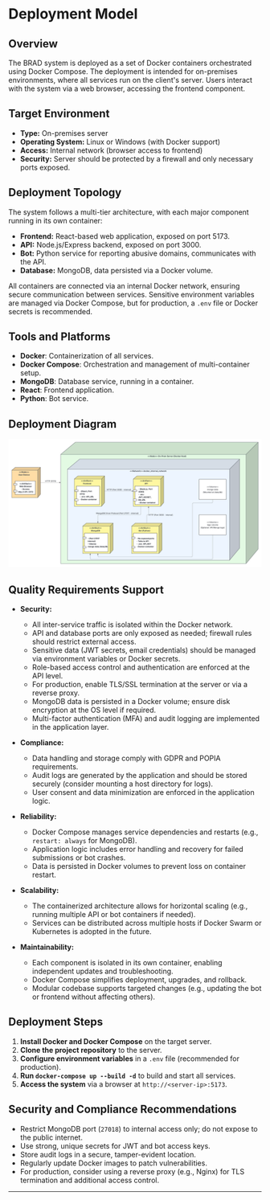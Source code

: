 # Deployment Model

## Overview

The BRAD system is deployed as a set of Docker containers orchestrated using Docker Compose. The deployment is intended for on-premises environments, where all services run on the client's server. Users interact with the system via a web browser, accessing the frontend component.

## Target Environment

- **Type:** On-premises server
- **Operating System:** Linux or Windows (with Docker support)
- **Access:** Internal network (browser access to frontend)
- **Security:** Server should be protected by a firewall and only necessary ports exposed.

## Deployment Topology

The system follows a multi-tier architecture, with each major component running in its own container:

- **Frontend:** React-based web application, exposed on port 5173.
- **API:** Node.js/Express backend, exposed on port 3000.
- **Bot:** Python service for reporting abusive domains, communicates with the API.
- **Database:** MongoDB, data persisted via a Docker volume.

All containers are connected via an internal Docker network, ensuring secure communication between services. Sensitive environment variables are managed via Docker Compose, but for production, a `.env` file or Docker secrets is recommended.

## Tools and Platforms

- **Docker**: Containerization of all services.
- **Docker Compose**: Orchestration and management of multi-container setup.
- **MongoDB**: Database service, running in a container.
- **React**: Frontend application.
- **Python**: Bot service.

## Deployment Diagram

![Deployment Diagram](images/deployment-model.png)

## Quality Requirements Support

- **Security:**

  - All inter-service traffic is isolated within the Docker network.
  - API and database ports are only exposed as needed; firewall rules should restrict external access.
  - Sensitive data (JWT secrets, email credentials) should be managed via environment variables or Docker secrets.
  - Role-based access control and authentication are enforced at the API level.
  - For production, enable TLS/SSL termination at the server or via a reverse proxy.
  - MongoDB data is persisted in a Docker volume; ensure disk encryption at the OS level if required.
  - Multi-factor authentication (MFA) and audit logging are implemented in the application layer.

- **Compliance:**

  - Data handling and storage comply with GDPR and POPIA requirements.
  - Audit logs are generated by the application and should be stored securely (consider mounting a host directory for logs).
  - User consent and data minimization are enforced in the application logic.

- **Reliability:**

  - Docker Compose manages service dependencies and restarts (e.g., `restart: always` for MongoDB).
  - Application logic includes error handling and recovery for failed submissions or bot crashes.
  - Data is persisted in Docker volumes to prevent loss on container restart.

- **Scalability:**

  - The containerized architecture allows for horizontal scaling (e.g., running multiple API or bot containers if needed).
  - Services can be distributed across multiple hosts if Docker Swarm or Kubernetes is adopted in the future.

- **Maintainability:**
  - Each component is isolated in its own container, enabling independent updates and troubleshooting.
  - Docker Compose simplifies deployment, upgrades, and rollback.
  - Modular codebase supports targeted changes (e.g., updating the bot or frontend without affecting others).

## Deployment Steps

1. **Install Docker and Docker Compose** on the target server.
2. **Clone the project repository** to the server.
3. **Configure environment variables** in a `.env` file (recommended for production).
4. **Run `docker-compose up --build -d`** to build and start all services.
5. **Access the system** via a browser at `http://<server-ip>:5173`.

## Security and Compliance Recommendations

- Restrict MongoDB port (`27018`) to internal access only; do not expose to the public internet.
- Use strong, unique secrets for JWT and bot access keys.
- Store audit logs in a secure, tamper-evident location.
- Regularly update Docker images to patch vulnerabilities.
- For production, consider using a reverse proxy (e.g., Nginx) for TLS termination and additional access control.

---
